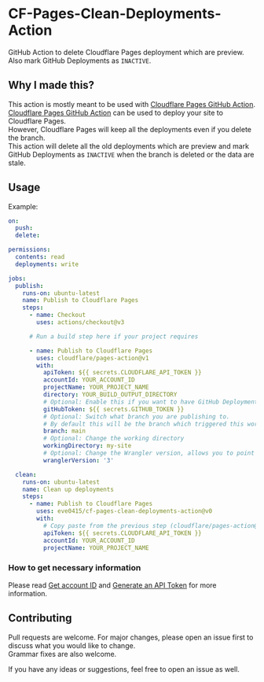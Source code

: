 # CF-Pages-Clean-Deployments-Action

GitHub Action to delete Cloudflare Pages deployment which are preview. Also mark GitHub Deployments as `INACTIVE`.

## Why I made this?

This action is mostly meant to be used with [Cloudflare Pages GitHub Action](https://github.com/cloudflare/pages-action).  
[Cloudflare Pages GitHub Action](https://github.com/cloudflare/pages-action) can be used to deploy your site to Cloudflare Pages.  
However, Cloudflare Pages will keep all the deployments even if you delete the branch.  
This action will delete all the old deployments which are preview and mark GitHub Deployments as `INACTIVE` when the branch is deleted or the data are stale.

## Usage

Example:

```yml
on: 
  push:
  delete:

permissions:
  contents: read
  deployments: write

jobs:
  publish:
    runs-on: ubuntu-latest
    name: Publish to Cloudflare Pages
    steps:
      - name: Checkout
        uses: actions/checkout@v3

      # Run a build step here if your project requires

      - name: Publish to Cloudflare Pages
        uses: cloudflare/pages-action@v1
        with:
          apiToken: ${{ secrets.CLOUDFLARE_API_TOKEN }}
          accountId: YOUR_ACCOUNT_ID
          projectName: YOUR_PROJECT_NAME
          directory: YOUR_BUILD_OUTPUT_DIRECTORY
          # Optional: Enable this if you want to have GitHub Deployments triggered
          gitHubToken: ${{ secrets.GITHUB_TOKEN }}
          # Optional: Switch what branch you are publishing to.
          # By default this will be the branch which triggered this workflow
          branch: main
          # Optional: Change the working directory
          workingDirectory: my-site
          # Optional: Change the Wrangler version, allows you to point to a specific version or a tag such as `beta`
          wranglerVersion: '3'

  clean:
    runs-on: ubuntu-latest
    name: Clean up deployments
    steps:
      - name: Publish to Cloudflare Pages
        uses: eve0415/cf-pages-clean-deployments-action@v0
        with:
          # Copy paste from the previous step (cloudflare/pages-action@v1)
          apiToken: ${{ secrets.CLOUDFLARE_API_TOKEN }}
          accountId: YOUR_ACCOUNT_ID
          projectName: YOUR_PROJECT_NAME
```

### How to get necessary information

Please read [Get account ID](https://github.com/cloudflare/pages-action#get-account-id) and [Generate an API Token](https://github.com/cloudflare/pages-action#generate-an-api-token) for more information.

## Contributing

Pull requests are welcome. For major changes, please open an issue first to discuss what you would like to change.  
Grammar fixes are also welcome.  

If you have any ideas or suggestions, feel free to open an issue as well.

